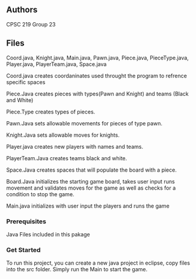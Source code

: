 ## Authors

CPSC 219 Group 23

## Files
Coord.java, Knight.java, Main.java, Pawn.java, Piece.java, PieceType.java, Player.java, PlayerTeam.java, Space.java 

Coord.java creates coordaninates used throught the program to refrence specific spaces

Piece.Java creates pieces with types(Pawn and Knight) and teams (Black and White)

Piece.Type creates types of pieces.

Pawn.Java sets allowable movements for pieces of type pawn.

Knight.Java sets allowable moves for knights.

Player.java creates new players with names and teams.

PlayerTeam.Java creates teams black and white.

Space.Java creates spaces that will populate the board with a piece. 

Board.Java initializes the starting game board, takes user input runs movement and validates moves for the game as well as checks for a condition to stop the game.

Main.java initializes with user input the players and runs the game

### Prerequisites
Java
Files included in this pakage

### Get Started
To run this project, you can create a new java project in eclipse, copy files into the src folder. Simply run the Main to start the game.
